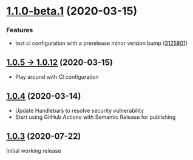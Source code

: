 # [1.1.0-beta.1](https://github.com/NickLargen/testcafe-reporter-nunit3/compare/v1.0.12...v1.1.0-beta.1) (2020-03-15)


### Features

* test ci configuration with a prerelease minor version bump ([3125801](https://github.com/NickLargen/testcafe-reporter-nunit3/commit/3125801371440effbe8437b7a6b66c87c9a9dd61))

## [1.0.5 -> 1.0.12](https://github.com/NickLargen/testcafe-reporter-nunit3/compare/v1.0.4...v1.0.12) (2020-03-15)

-   Play around with CI configuration

## [1.0.4](https://github.com/NickLargen/testcafe-reporter-nunit3/compare/1.0.3...v1.0.4) (2020-03-14)

-   Update Handlebars to resolve security vulnerability
-   Start using GitHub Actions with Semantic Release for publishing

## [1.0.3](https://github.com/NickLargen/testcafe-reporter-nunit3/tree/1.0.3) (2020-07-22)

Initial working release
